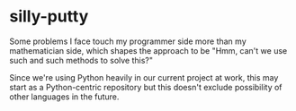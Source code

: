 # silly-putty

Some problems I face touch my programmer side more than my mathematician side, which shapes the approach to be "Hmm, can't we
use such and such methods to solve this?"

Since we're using Python heavily in our current project at work, this may start as a Python-centric repository but this doesn't
exclude possibility of other languages in the future.
